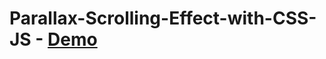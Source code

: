 # Parallax-Scrolling-Effect-with-CSS-JS - [Demo](https://dorkatzir.github.io/Parallax-Scrolling-Effect-with-CSS-JS?target=_blank)

